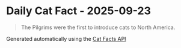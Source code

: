 # Daily Cat Fact - 2025-09-23

> The Pilgrims were the first to introduce cats to North America.

Generated automatically using the [Cat Facts API](https://catfact.ninja)

